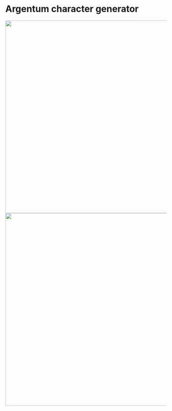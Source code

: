 # Argentum character generator
<img src="https://user-images.githubusercontent.com/117539520/210653589-e1982b3c-4765-4c76-b6fd-6f213277eefe.png" width="900" height="600" />
<img src="https://user-images.githubusercontent.com/117539520/210654095-03325322-89f7-4b1e-90ad-37e1e7bd49a8.png" width="900" height="600" />



